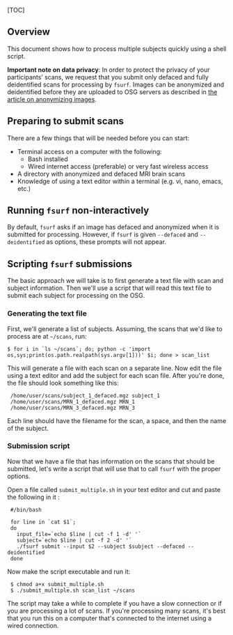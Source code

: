 
[title]: - "Processing Multiple Subjects Using Fsurf"
[TOC]


## Overview

This document shows how to process multiple subjects quickly using a shell script.  

**Important note on data privacy**:  In order to protect the privacy of your
participants’ scans, we request that you submit only defaced and fully
deidentified scans for processing by `fsurf`.  Images can be anonymized and
deidentified before they are uploaded to OSG servers as described in [the
article on anonymizing
images](https://support.opensciencegrid.org/support/solutions/articles/12000008493-anonymizing-images).


## Preparing to submit scans

There are a few things that will be needed before you can start:

* Terminal access on a computer with the following:
  * Bash installed
  * Wired internet access (preferable) or very fast wireless access 
* A directory with anonymized and defaced MRI brain scans 
* Knowledge of using a text editor within a terminal (e.g. vi, nano, emacs, etc.)

## Running `fsurf` non-interactively

By default, `fsurf` asks if an image has defaced and anonymized when it is
submitted for processing.  However, if `fsurf` is given `--defaced` and
`--deidentified` as options, these prompts will not appear.

## Scripting `fsurf` submissions

The basic approach we will take is to first generate a text file with scan and
subject information.  Then we'll use a script that will read this text file to
submit each subject for processing on the OSG. 

### Generating the text file

First, we'll generate a list of subjects.  Assuming, the scans that we'd like to
process are at `~/scans`, run:

    $ for i in `ls ~/scans`; do; python -c 'import os,sys;print(os.path.realpath(sys.argv[1]))' $i; done > scan_list
    
This will generate a file with each scan on a separate line.  Now edit the
file using a text editor and add the subject for each scan file.  After you're
done, the file should look something like this:

     /home/user/scans/subject_1_defaced.mgz subject_1
     /home/user/scans/MRN_1_defaced.mgz MRN_1
     /home/user/scans/MRN_3_defaced.mgz MRN_3

Each line should have the filename for the scan, a space, and then the name of 
the subject.

### Submission script

Now that we have a file that has information on the scans that should be
submitted, let's write a script that will use that to call `fsurf` with the
proper options.

Open a file called `submit_multiple.sh` in your text editor and cut and paste
the following in it :

     #/bin/bash
     
     for line in `cat $1`;
     do
       input_file=`echo $line | cut -f 1 -d' '`
       subject=`echo $line | cut -f 2 -d' '`
       ./fsurf submit --input $2 --subject $subject --defaced --deidentified
     done
     
Now make the script executable and run it:

     $ chmod a+x submit_multiple.sh
     $ ./submit_multiple.sh scan_list ~/scans

The script may take a while to complete if you have a slow connection or if you
are processing a lot of scans.  If you're processing many scans, it's best that
you run this on a computer that's connected to the internet using a wired
connection.
